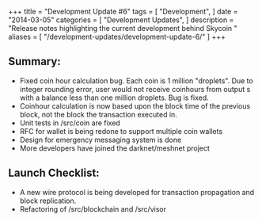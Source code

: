 +++
title = "Development Update #6"
tags = [
    "Development",
]
date = "2014-03-05"
categories = [
    "Development Updates",
]
description = "Release notes highlighting the current development behind Skycoin  "
aliases = [
	"/development-updates/development-update-6/"
]
+++

## Summary:

- Fixed coin hour calculation bug. Each coin is 1 million "droplets". Due to integer rounding error, user would not receive coinhours from output s with a balance less than one million droplets. Bug is fixed.
- Coinhour calculation is now based upon the block time of the previous block, not the block the transaction executed in.
- Unit tests in /src/coin are fixed
- RFC for wallet is being redone to support multiple coin wallets
- Design for emergency messaging system is done
- More developers have joined the darknet/meshnet project

## Launch Checklist:
- A new wire protocol is being developed for transaction propagation and block replication.
- Refactoring of /src/blockchain and /src/visor


